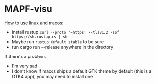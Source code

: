 # MAPF-visu

How to use linux and macos:
- install rustup `curl --proto '=https' --tlsv1.2 -sSf https://sh.rustup.rs | sh`
- Maybe run `rustup default stable` to be sure
- run cargo run --release anywhere in the directory

If there's a problem:
- I'm very sad
- I don't know if macos ships a default GTK theme by default (this is a GTK4 app), you may need to install one
